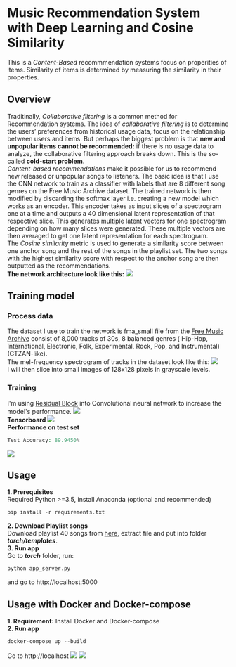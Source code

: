 # Music Recommendation System with Deep Learning and Cosine Similarity
This is a *Content-Based* recommmendation systems focus on properities of items. Similarity of items is determined by measuring the similarity in their properties.
## Overview
Traditinally, *Collaborative filtering* is a common method for Recommendation systems. The idea of *collaborative filtering* is to determine the users’ preferences from historical usage data, focus on the relationship between users and items. But perhaps the biggest problem is that **new and unpopular items cannot be recommended:** if there is no usage data to analyze, the collaborative filtering approach breaks down. This is the so-called **cold-start problem**. 
<br> *Content-based recommendations* make it possible for us to recommend new released or unpopular songs to listeners. 
The basic idea is that I use the CNN network to train as a classifier with labels that are 8 different song genres on the Free Music Archive dataset. The trained network is then modified by discarding the softmax layer i.e. creating a new model which works as an encoder. This encoder takes as input slices of a spectrogram one at a time and outputs a 40 dimensional latent representation of that respective slice. This generates multiple latent vectors for one spectrogram depending on how many slices were generated. These multiple vectors are then averaged to get one latent representation for each spectrogram. 
<br> The *Cosine similarity* metric is used to generate a similarity score between one anchor song and the rest of the songs in the playlist set. The two songs with the highest similarity score with respect to the anchor song are then outputted as the recommendations.
<br> **The network architecture look like this:**
![](https://i.imgur.com/cSQpKqe.png)
## Training model
### Process data
The dataset I use to train the network is fma_small file from the [Free Music Archive](https://github.com/mdeff/fma) consist of 8,000 tracks of 30s, 8 balanced genres ( Hip-Hop, International, Electronic, Folk, Experimental, Rock, Pop, and Instrumental)(GTZAN-like).
<br> The mel-frequency spectrogram of tracks in the dataset look like this:
![](https://i.imgur.com/OC4INnI.png)
<br> I will then slice into small images of 128x128 pixels in grayscale levels.
### Training
I'm using [Residual Block](https://arxiv.org/abs/1512.03385) into Convolutional neural network to increase the model's performance.
![](https://i.imgur.com/lx270ui.png)
<br> **Tensorboard**
![](https://i.imgur.com/NWR5CIQ.png)
<br> **Performance on test set**
```php
Test Accuracy: 89.9450%
```
![](https://i.imgur.com/pQcHVte.png)
## Usage
**1. Prerequisites**
<br> Required Python >=3.5, install Anaconda (optional and recommended)
```php
pip install -r requirements.txt
```
**2. Download Playlist songs**
<br> Download playlist 40 songs from [here](http://download1518.mediafire.com/tkkcybm475sg/8fhzy7uhnq23t38/music.zip), extract file and put into folder ***torch/templates***.
<br> **3. Run app**
<br> Go to ***torch*** folder, run:
```php
python app_server.py
```
and go to http://localhost:5000
## Usage with Docker and Docker-compose
**1. Requirement:**
 Install Docker and Docker-compose
<br>**2. Run app**
```php
docker-compose up --build
```
Go to http://localhost
![](https://i.imgur.com/0YbH8JQ.png)
![](https://i.imgur.com/go9UraR.png)
